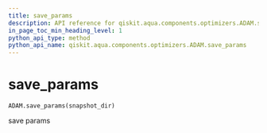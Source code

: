 ```yaml
---
title: save_params
description: API reference for qiskit.aqua.components.optimizers.ADAM.save_params
in_page_toc_min_heading_level: 1
python_api_type: method
python_api_name: qiskit.aqua.components.optimizers.ADAM.save_params
---
```


# save\_params

<span id="qiskit.aqua.components.optimizers.ADAM.save_params" />

`ADAM.save_params(snapshot_dir)`

save params

